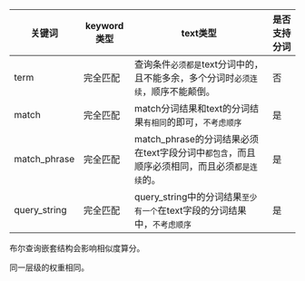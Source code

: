 

| 关键词       | keyword类型 | text类型                                                     | 是否支持分词 |
| ------------ | ----------- | ------------------------------------------------------------ | ------------ |
| term         | 完全匹配    | 查询条件`必须都是`text分词中的，且不能多余，多个分词时`必须连续`，顺序不能颠倒。 | 否           |
| match        | 完全匹配    | match分词结果和text的分词结果`有相同`的即可，`不考虑顺序`    | 是           |
| match_phrase | 完全匹配    | match_phrase的分词结果必须在text字段分词中`都包含`，而且顺序必须相同，而且必须`都是连续`的。 | 是           |
| query_string | 完全匹配    | query_string中的分词结果`至少有一个`在text字段的分词结果中，`不考虑顺序` | 是           |



布尔查询嵌套结构会影响相似度算分。

同一层级的权重相同。